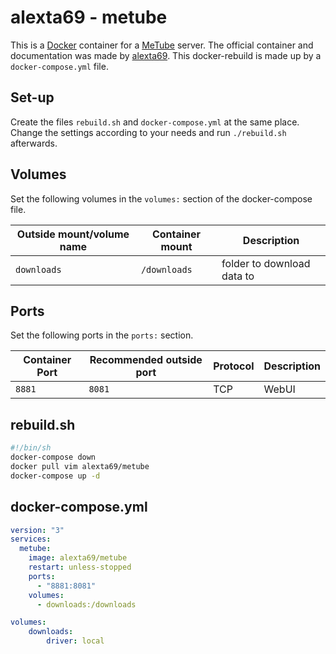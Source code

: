 # alexta69 - metube

This is a [Docker](/wiki/docker.md) container for a [MeTube](/wiki/metube.md)
server.
The official container and documentation was made by
[alexta69](https://github.com/alexta69/metube).
This docker-rebuild is made up by a `docker-compose.yml` file.

## Set-up

Create the files `rebuild.sh` and `docker-compose.yml` at the same place.
Change the settings according to your needs and run `./rebuild.sh` afterwards.

## Volumes

Set the following volumes in the `volumes:` section of the docker-compose file.

| Outside mount/volume name | Container mount | Description                          |
| ------------------------- | --------------- | ------------------------------------ |
| `downloads`               | `/downloads`    | folder to download data to           |

## Ports

Set the following ports in the `ports:` section.

| Container Port | Recommended outside port | Protocol | Description |
| -------------- | ------------------------ | -------- | ----------- |
| `8881`         | `8081`                   | TCP      | WebUI       |

## rebuild.sh

```sh
#!/bin/sh
docker-compose down
docker pull vim alexta69/metube
docker-compose up -d
```

## docker-compose.yml

```yml
version: "3"
services:
  metube:
    image: alexta69/metube
    restart: unless-stopped
    ports:
      - "8881:8081"
    volumes:
      - downloads:/downloads

volumes:
    downloads:
        driver: local
```
